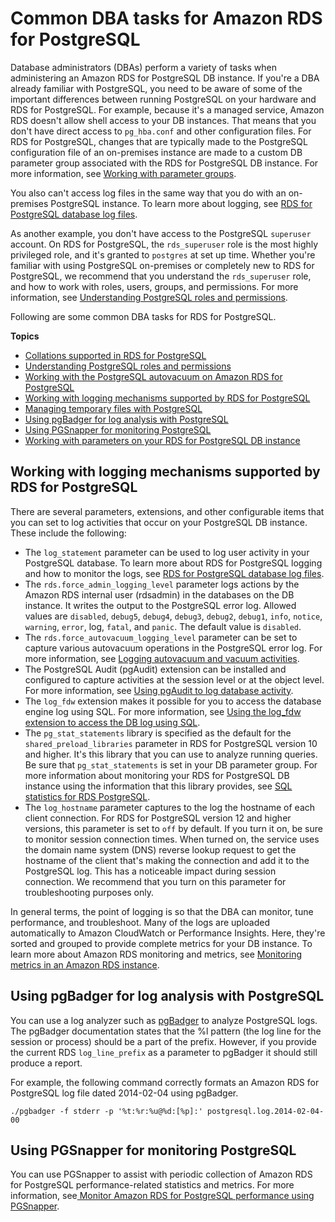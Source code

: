 # Common DBA tasks for Amazon RDS for PostgreSQL<a name="Appendix.PostgreSQL.CommonDBATasks"></a>

Database administrators \(DBAs\) perform a variety of tasks when administering an Amazon RDS for PostgreSQL DB instance\. If you're a DBA already familiar with PostgreSQL, you need to be aware of some of the important differences between running PostgreSQL on your hardware and RDS for PostgreSQL\. For example, because it's a managed service, Amazon RDS doesn't allow shell access to your DB instances\. That means that you don't have direct access to `pg_hba.conf` and other configuration files\. For RDS for PostgreSQL, changes that are typically made to the PostgreSQL configuration file of an on\-premises instance are made to a custom DB parameter group associated with the RDS for PostgreSQL DB instance\. For more information, see [Working with parameter groups](USER_WorkingWithParamGroups.md)\.

You also can't access log files in the same way that you do with an on\-premises PostgreSQL instance\. To learn more about logging, see [RDS for PostgreSQL database log files](USER_LogAccess.Concepts.PostgreSQL.md)\.

As another example, you don't have access to the PostgreSQL `superuser` account\. On RDS for PostgreSQL, the `rds_superuser` role is the most highly privileged role, and it's granted to `postgres` at set up time\. Whether you're familiar with using PostgreSQL on\-premises or completely new to RDS for PostgreSQL, we recommend that you understand the `rds_superuser` role, and how to work with roles, users, groups, and permissions\. For more information, see [Understanding PostgreSQL roles and permissions](Appendix.PostgreSQL.CommonDBATasks.Roles.md)\.

Following are some common DBA tasks for RDS for PostgreSQL\.

**Topics**
+ [Collations supported in RDS for PostgreSQL](PostgreSQL-Collations.md)
+ [Understanding PostgreSQL roles and permissions](Appendix.PostgreSQL.CommonDBATasks.Roles.md)
+ [Working with the PostgreSQL autovacuum on Amazon RDS for PostgreSQL](Appendix.PostgreSQL.CommonDBATasks.Autovacuum.md)
+ [Working with logging mechanisms supported by RDS for PostgreSQL](#Appendix.PostgreSQL.CommonDBATasks.Auditing)
+ [Managing temporary files with PostgreSQL](PostgreSQL.ManagingTempFiles.md)
+ [Using pgBadger for log analysis with PostgreSQL](#Appendix.PostgreSQL.CommonDBATasks.Badger)
+ [Using PGSnapper for monitoring PostgreSQL](#Appendix.PostgreSQL.CommonDBATasks.Snapper)
+ [Working with parameters on your RDS for PostgreSQL DB instance](Appendix.PostgreSQL.CommonDBATasks.Parameters.md)

## Working with logging mechanisms supported by RDS for PostgreSQL<a name="Appendix.PostgreSQL.CommonDBATasks.Auditing"></a>

There are several parameters, extensions, and other configurable items that you can set to log activities that occur on your PostgreSQL DB instance\. These include the following:
+ The `log_statement` parameter can be used to log user activity in your PostgreSQL database\. To learn more about RDS for PostgreSQL logging and how to monitor the logs, see [RDS for PostgreSQL database log files](USER_LogAccess.Concepts.PostgreSQL.md)\.
+ The `rds.force_admin_logging_level` parameter logs actions by the Amazon RDS internal user \(rdsadmin\) in the databases on the DB instance\. It writes the output to the PostgreSQL error log\. Allowed values are `disabled`, `debug5`, `debug4`, `debug3`, `debug2`, `debug1`, `info`, `notice`, `warning`, `error`, log, `fatal`, and `panic`\. The default value is `disabled`\.
+ The `rds.force_autovacuum_logging_level` parameter can be set to capture various autovacuum operations in the PostgreSQL error log\. For more information, see [Logging autovacuum and vacuum activities](Appendix.PostgreSQL.CommonDBATasks.Autovacuum.md#Appendix.PostgreSQL.CommonDBATasks.Autovacuum.Logging)\. 
+ The PostgreSQL Audit \(pgAudit\) extension can be installed and configured to capture activities at the session level or at the object level\. For more information, see [Using pgAudit to log database activity](Appendix.PostgreSQL.CommonDBATasks.Extensions.md#Appendix.PostgreSQL.CommonDBATasks.pgaudit)\.
+ The `log_fdw` extension makes it possible for you to access the database engine log using SQL\. For more information, see [Using the log\_fdw extension to access the DB log using SQL](Appendix.PostgreSQL.CommonDBATasks.Extensions.foreign-data-wrappers.md#CHAP_PostgreSQL.Extensions.log_fdw)\.
+ The `pg_stat_statements` library is specified as the default for the `shared_preload_libraries` parameter in RDS for PostgreSQL version 10 and higher\. It's this library that you can use to analyze running queries\. Be sure that `pg_stat_statements` is set in your DB parameter group\. For more information about monitoring your RDS for PostgreSQL DB instance using the information that this library provides, see [SQL statistics for RDS PostgreSQL](USER_PerfInsights.UsingDashboard.AnalyzeDBLoad.AdditionalMetrics.PostgreSQL.md)\.
+ The `log_hostname` parameter captures to the log the hostname of each client connection\. For RDS for PostgreSQL version 12 and higher versions, this parameter is set to `off` by default\. If you turn it on, be sure to monitor session connection times\. When turned on, the service uses the domain name system \(DNS\) reverse lookup request to get the hostname of the client that's making the connection and add it to the PostgreSQL log\. This has a noticeable impact during session connection\. We recommend that you turn on this parameter for troubleshooting purposes only\. 

In general terms, the point of logging is so that the DBA can monitor, tune performance, and troubleshoot\. Many of the logs are uploaded automatically to Amazon CloudWatch or Performance Insights\. Here, they're sorted and grouped to provide complete metrics for your DB instance\. To learn more about Amazon RDS monitoring and metrics, see [Monitoring metrics in an Amazon RDS instance](CHAP_Monitoring.md)\. 

## Using pgBadger for log analysis with PostgreSQL<a name="Appendix.PostgreSQL.CommonDBATasks.Badger"></a>

You can use a log analyzer such as [pgBadger](http://dalibo.github.io/pgbadger/) to analyze PostgreSQL logs\. The pgBadger documentation states that the %l pattern \(the log line for the session or process\) should be a part of the prefix\. However, if you provide the current RDS `log_line_prefix` as a parameter to pgBadger it should still produce a report\.

For example, the following command correctly formats an Amazon RDS for PostgreSQL log file dated 2014\-02\-04 using pgBadger\.

```
./pgbadger -f stderr -p '%t:%r:%u@%d:[%p]:' postgresql.log.2014-02-04-00 
```

## Using PGSnapper for monitoring PostgreSQL<a name="Appendix.PostgreSQL.CommonDBATasks.Snapper"></a>

You can use PGSnapper to assist with periodic collection of Amazon RDS for PostgreSQL performance\-related statistics and metrics\. For more information, see[ Monitor Amazon RDS for PostgreSQL performance using PGSnapper](https://aws.amazon.com/blogs/database/monitor-amazon-rds-for-postgresql-and-amazon-aurora-postgresql-performance-using-pgsnapper/)\.
